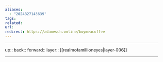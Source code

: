 ```yaml
---
aliases:
  - "2024327143639"
tags: 
related: 
url: 
redirect: https://adamesch.online/buymeacoffee
---
```




***

up:: 
back:: 
forward:: 
layer:: [[realmofamillioneyes|layer-006]]

***
